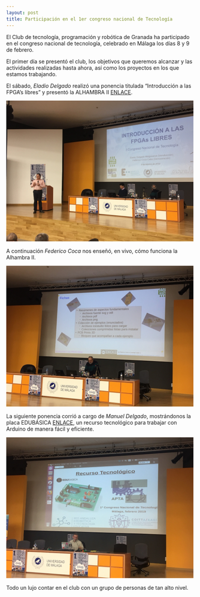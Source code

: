 ```yaml
---
layout: post
title: Participación en el 1er congreso nacional de Tecnología
---
```


El Club de tecnología, programación y robótica de Granada ha participado en el congreso nacional de tecnología, celebrado en Málaga los días 8 y 9 de febrero.

El primer día se presentó el club, los objetivos que queremos alcanzar y las actividades realizadas hasta ahora, así como los proyectos en los que estamos trabajando.

El sábado, *Eladio Delgado* realizó una ponencia titulada “Introducción a las FPGA’s libres” y presentó la ALHAMBRA II [ENLACE](https://alhambrabits.com/). 

<img src="https://raw.githubusercontent.com/clubroboticagranada/clubroboticagranada.github.io/master/images/eladio.JPG" width="500" />





A continuación *Federico Coca* nos enseñó, en vivo, cómo funciona la Alhambra II.

<img src="https://raw.githubusercontent.com/clubroboticagranada/clubroboticagranada.github.io/master/images/fede.JPG" width="500" />




La siguiente ponencia corrió a cargo de *Manuel Delgado*, mostrándonos la placa EDUBÁSICA [ENLACE](http://www.practicasconarduino.com/edubasica), un recurso tecnológico para trabajar con Arduino de manera fácil y eficiente.


<img src="https://raw.githubusercontent.com/clubroboticagranada/clubroboticagranada.github.io/master/images/manuel.JPG
" width="500" />


Todo un lujo contar en el club con un grupo de personas de tan alto nivel.






